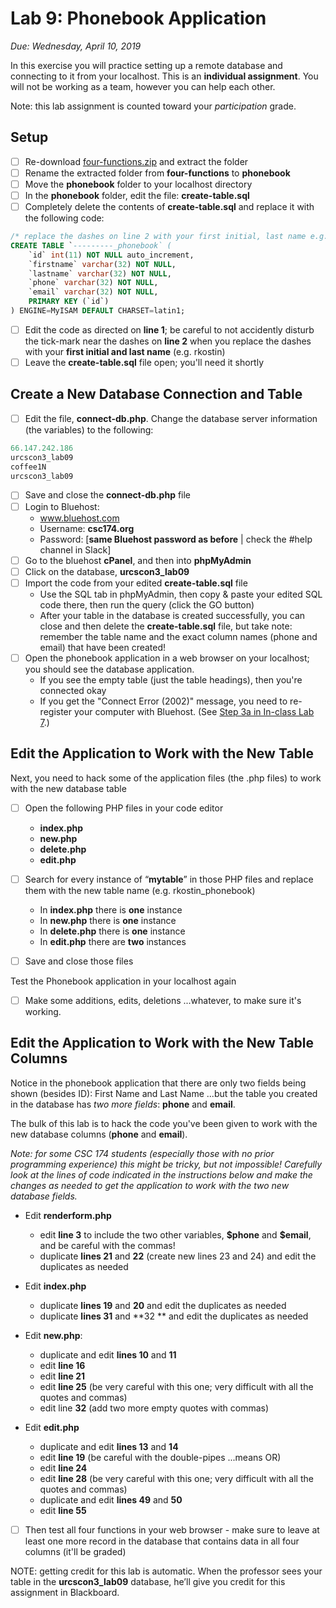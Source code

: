 # Lab 9: Phonebook Application

*Due: Wednesday, April 10, 2019* 

In this exercise you will practice setting up a remote database and connecting to it from your localhost. This is an **individual assignment**.  You will not be working as a team, however you can help each other. 

Note: this lab assignment is counted toward your *participation* grade.

## Setup

- [ ] Re-download [four-functions.zip](../18-four-functions/four-functions.zip) and extract the folder
- [ ] Rename the extracted folder from **four-functions** to **phonebook**
- [ ] Move the **phonebook** folder to your localhost directory
- [ ] In the **phonebook** folder, edit the file: **create-table.sql**
- [ ] Completely delete the contents of **create-table.sql** and replace it with the following code:

```sql
/* replace the dashes on line 2 with your first initial, last name e.g. rkostin_phonebook */
CREATE TABLE `---------_phonebook` (
	`id` int(11) NOT NULL auto_increment,
	`firstname` varchar(32) NOT NULL,
	`lastname` varchar(32) NOT NULL,
	`phone` varchar(32) NOT NULL,
	`email` varchar(32) NOT NULL,
	PRIMARY KEY (`id`)
) ENGINE=MyISAM DEFAULT CHARSET=latin1;
```

- [ ] Edit the code as directed on **line 1**; be careful to not accidently disturb the tick-mark near the dashes on **line 2** when you replace the dashes with your **first initial and last name** (e.g. rkostin)
- [ ] Leave the **create-table.sql** file open; you'll need it shortly

## Create a New Database Connection and Table

- [ ] Edit the file, **connect-db.php**.  Change the database server information (the variables) to the following:


```php
66.147.242.186
urcscon3_lab09
coffee1N
urcscon3_lab09
```

- [ ] Save and close the **connect-db.php** file
- [ ] Login to Bluehost: 
   - www.bluehost.com
   - Username: **csc174.org**
   - Password: [**same Bluehost password as before** | check the #help channel in Slack]
- [ ] Go to the bluehost **cPanel**, and then into **phpMyAdmin**
- [ ] Click on the database, **urcscon3_lab09**
- [ ] Import the code from your edited **create-table.sql** file
  - Use the SQL tab in phpMyAdmin, then copy & paste your edited SQL code there, then run the query (click the GO button)
  - After your table in the database is created successfully, you can close and then delete the **create-table.sql** file, but take note: remember the table name and the exact column names (phone and email) that have been created!
- [ ] Open the phonebook application in a web browser on your localhost; you should see the database application.
  - If you see the empty table (just the table headings), then you're connected okay
  - If you get the "Connect Error (2002)" message, you need to re-register your computer with Bluehost.  (See [Step 3a in In-class Lab 7](https://docs.csc174.org/lab07-remote-database/instructions.html#step-3a-setup-remote-access-to-the-remote-database).)

## Edit the Application to Work with the New Table

Next, you need to hack some of the application files (the .php files) to work with the new database table

- [ ] Open the following PHP files in your code editor
   - **index.php**
   - **new.php**
   - **delete.php**
   - **edit.php**

- [ ] Search for every instance of “**mytable**” in those PHP files and replace them with the new table name (e.g. rkostin_phonebook)
    - In **index.php** there is **one** instance
    - In **new.php** there is **one** instance
    - In **delete.php** there is **one** instance
    - In **edit.php** there are **two** instances

- [ ] Save and close those files


Test the Phonebook application in your localhost again

- [ ] Make some additions, edits, deletions ...whatever, to make sure it's working.

## Edit the Application to Work with the New Table Columns

Notice in the phonebook application that there are only two fields being shown (besides ID): First Name and Last Name ...but the table you created in the database has *two more fields*: **phone** and **email**.  

The bulk of this lab is to hack the code you've been given to work with the new database columns (**phone** and **email**).  

*Note: for some CSC 174 students (especially those with no prior programming experience) this might be tricky, but not impossible! Carefully look at the lines of code indicated in the instructions below and make the changes as needed to get the application to work with the two new database fields.*

- Edit **renderform.php**
  - edit **line 3** to include the two other variables, **\$phone** and **\$email**, and be careful with the commas!
  - duplicate **lines 21** and **22** (create new lines 23 and 24) and edit the duplicates as needed

- Edit **index.php**
  - duplicate **lines 19** and **20** and edit the duplicates as needed
  - duplicate **lines 31** and **32 ** and edit the duplicates as needed

- Edit **new.php**:
  - duplicate and edit **lines 10** and **11**
  - edit **line 16**
  - edit **line 21**
  - edit **line 25** (be very careful with this one; very difficult with all the quotes and commas)
  - edit line **32** (add two more empty quotes with commas)

- Edit **edit.php**
  - duplicate and edit **lines 13** and **14**
  - edit **line 19** (be careful with the double-pipes ...means OR)
  - edit **line 24**
  - edit **line 28** (be very careful with this one; very difficult with all the quotes and commas)
  - duplicate and edit **lines 49** and **50**
  - edit **line 55**

- [ ] Then test all four functions in your web browser - make sure to leave at least one more record in the database that contains data in all four columns (it'll be graded)


NOTE: getting credit for this lab is automatic. When the professor sees your table in the **urcscon3_lab09** database, he’ll give you credit for this assignment in Blackboard.
